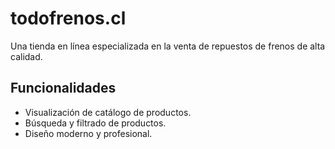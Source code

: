 # todofrenos.cl

Una tienda en línea especializada en la venta de repuestos de frenos de alta calidad.

## Funcionalidades

- Visualización de catálogo de productos.
- Búsqueda y filtrado de productos.
- Diseño moderno y profesional.
